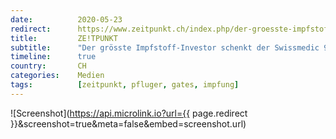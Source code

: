 ```yaml
---
date:          2020-05-23
redirect:      https://www.zeitpunkt.ch/index.php/der-groesste-impfstoff-investor-schenkt-der-swissmedic-900000-dollar
title:         ZE!TPUNKT
subtitle:      "Der grösste Impfstoff-Investor schenkt der Swissmedic 900’000 Dollar"
timeline:      true
country:       CH
categories:    Medien
tags:          [zeitpunkt, pfluger, gates, impfung]
---
```

![Screenshot](https://api.microlink.io?url={{ page.redirect }}&screenshot=true&meta=false&embed=screenshot.url)
